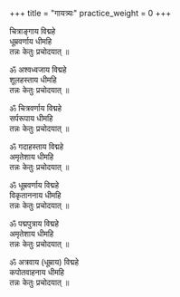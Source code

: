 +++
title = "गायत्र्यः"
practice_weight = 0
+++

चित्राङ्गाय विद्महे  
धूम्रवर्णाय धीमहि  
तन्नः केतुः प्रचोदयात् ॥

ॐ अश्वध्वजाय विद्महे  
शूलहस्ताय धीमहि  
तन्नः केतुः प्रचोदयात् ॥  

ॐ चित्रवर्णाय विद्महे  
सर्परूपाय धीमहि  
तन्नः केतुः प्रचोदयात् ॥  

ॐ गदाहस्ताय विद्महे  
अमृतेशाय धीमहि  
तन्नः केतुः प्रचोदयात् ॥  

ॐ धूम्रवर्णाय विद्महे  
विकृताननाय धीमहि  
तन्नः केतुः प्रचोदयात् ॥  

ॐ पद्मपुत्राय विद्महे  
अमृतेशाय धीमहि  
तन्नः केतुः प्रचोदयात् ॥  

ॐ अत्रवाय (धूम्राय) विद्महे  
कपोतवाहनाय धीमहि  
तन्नः केतुः प्रचोदयात् ॥  
